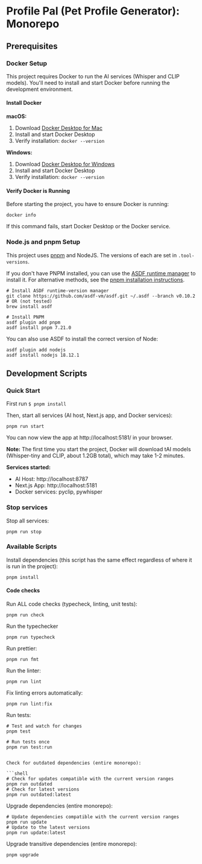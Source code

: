 # Profile Pal (Pet Profile Generator): Monorepo

## Prerequisites

### Docker Setup

This project requires Docker to run the AI services (Whisper and CLIP models). You'll need to install and start Docker before running the development environment.

#### Install Docker

**macOS:**

1. Download [Docker Desktop for Mac](https://docs.docker.com/desktop/mac/install/)
2. Install and start Docker Desktop
3. Verify installation: `docker --version`

**Windows:**

1. Download [Docker Desktop for Windows](https://docs.docker.com/desktop/windows/install/)
2. Install and start Docker Desktop
3. Verify installation: `docker --version`

#### Verify Docker is Running

Before starting the project, you have to ensure Docker is running:

```shell
docker info
```

If this command fails, start Docker Desktop or the Docker service.

### Node.js and pnpm Setup

This project uses [pnpm](https://github.com/pnpm/pnpm) and NodeJS. The versions of each are set in `.tool-versions`.

If you don't have PNPM installed, you can use the [ASDF runtime manager](https://asdf-vm.com/) to install it. For alternative methods, see the [pnpm installation instructions](https://pnpm.io/installation).

```shell
# Install ASDF runtime-version manager
git clone https://github.com/asdf-vm/asdf.git ~/.asdf --branch v0.10.2
# OR (not tested)
brew install asdf

# Install PNPM
asdf plugin add pnpm
asdf install pnpm 7.21.0
```

You can also use ASDF to install the correct version of Node:

```shell
asdf plugin add nodejs
asdf install nodejs 18.12.1
```

## Development Scripts

### Quick Start

First run `$ pnpm install`

Then, start all services (AI host, Next.js app, and Docker services):

```shell
pnpm run start
```

You can now view the app at http://localhost:5181/ in your browser.

**Note:** The first time you start the project, Docker will download tAI models (Whisper-tiny and CLIP, about 1.2GB total), which may take 1-2 minutes.

**Services started:**

- AI Host: http://localhost:8787
- Next.js App: http://localhost:5181
- Docker services: pyclip, pywhisper

### Stop services

Stop all services:

```shell
pnpm run stop
```

### Available Scripts

Install dependencies (this script has the same effect regardless of where it is run in the project):

```shell
pnpm install
```

#### Code checks

Run ALL code checks (typecheck, linting, unit tests):

```shell
pnpm run check
```

Run the typechecker

```shell
pnpm run typecheck
```

Run prettier:

```shell
pnpm run fmt
```

Run the linter:

```shell
pnpm run lint
```

Fix linting errors automatically:

```shell
pnpm run lint:fix
```

Run tests:

````shell
# Test and watch for changes
pnpm test

# Run tests once
pnpm run test:run


Check for outdated dependencies (entire monorepo):

```shell
# Check for updates compatible with the current version ranges
pnpm run outdated
# Check for latest versions
pnpm run outdated:latest
````

Upgrade dependencies (entire monorepo):

```shell
# Update dependencies compatible with the current version ranges
pnpm run update
# Update to the latest versions
pnpm run update:latest
```

Upgrade transitive dependencies (entire monorepo):

```shell
pnpm upgrade
```
